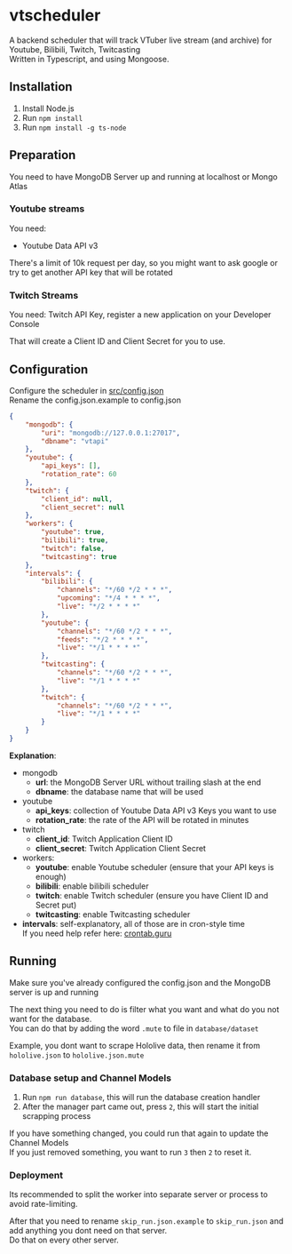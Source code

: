 # vtscheduler
A backend scheduler that will track VTuber live stream (and archive) for Youtube, Bilibili, Twitch, Twitcasting<br>
Written in Typescript, and using Mongoose.

## Installation
1. Install Node.js
2. Run `npm install`
3. Run `npm install -g ts-node`

## Preparation

You need to have MongoDB Server up and running at localhost or Mongo Atlas

### Youtube streams
You need:
- Youtube Data API v3

There's a limit of 10k request per day, so you might want to ask google
or try to get another API key that will be rotated

### Twitch Streams
You need: Twitch API Key, register a new application on your Developer Console

That will create a Client ID and Client Secret for you to use.

## Configuration
Configure the scheduler in [src/config.json](src/config.json.example)<br>
Rename the config.json.example to config.json<br>

```json
{
    "mongodb": {
        "uri": "mongodb://127.0.0.1:27017",
        "dbname": "vtapi"
    },
    "youtube": {
        "api_keys": [],
        "rotation_rate": 60
    },
    "twitch": {
        "client_id": null,
        "client_secret": null
    },
    "workers": {
        "youtube": true,
        "bilibili": true,
        "twitch": false,
        "twitcasting": true
    },
    "intervals": {
        "bilibili": {
            "channels": "*/60 */2 * * *",
            "upcoming": "*/4 * * * *",
            "live": "*/2 * * * *"
        },
        "youtube": {
            "channels": "*/60 */2 * * *",
            "feeds": "*/2 * * * *",
            "live": "*/1 * * * *"
        },
        "twitcasting": {
            "channels": "*/60 */2 * * *",
            "live": "*/1 * * * *"
        },
        "twitch": {
            "channels": "*/60 */2 * * *",
            "live": "*/1 * * * *"
        }
    }
}
```

**Explanation**:
- mongodb
  - **url**: the MongoDB Server URL without trailing slash at the end
  - **dbname**: the database name that will be used
- youtube
  - **api_keys**: collection of Youtube Data API v3 Keys you want to use
  - **rotation_rate**: the rate of the API will be rotated in minutes
- twitch
  - **client_id**: Twitch Application Client ID
  - **client_secret**: Twitch Application Client Secret
- workers:
  - **youtube**: enable Youtube scheduler (ensure that your API keys is enough)
  - **bilibili**: enable bilibili scheduler
  - **twitch**: enable Twitch scheduler (ensure you have Client ID and Secret put)
  - **twitcasting**: enable Twitcasting scheduler
- **intervals**: self-explanatory, all of those are in cron-style time<br>
  If you need help refer here: [crontab.guru](https://crontab.guru/)

## Running
Make sure you've already configured the config.json and the MongoDB server is up and running

The next thing you need to do is filter what you want and what do you not want for the database.<br>
You can do that by adding the word `.mute` to file in `database/dataset`

Example, you dont want to scrape Hololive data, then rename it from `hololive.json` to `hololive.json.mute`<br>

### Database setup and Channel Models
1. Run `npm run database`, this will run the database creation handler
2. After the manager part came out, press `2`, this will start the initial scrapping process

If you have something changed, you could run that again to update the Channel Models<br>
If you just removed something, you want to run `3` then `2` to reset it.

### Deployment
Its recommended to split the worker into separate server or process to avoid rate-limiting.

After that you need to rename `skip_run.json.example` to `skip_run.json` and add anything you dont need on that server.<br>
Do that on every other server.